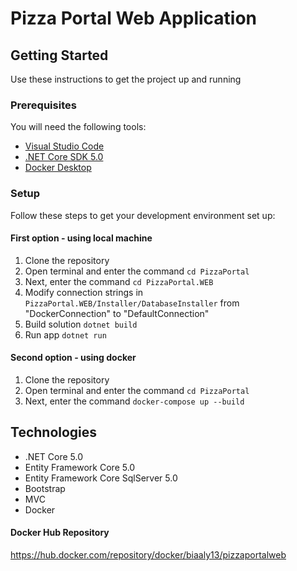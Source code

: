 # Pizza Portal Web Application

## Getting Started

Use these instructions to get the project up and running

### Prerequisites
You will need the following tools:

* [Visual Studio Code](https://code.visualstudio.com/)
* [.NET Core SDK 5.0](https://www.microsoft.com/net/download/dotnet-core/5.0)
* [Docker Desktop](https://www.docker.com/products/docker-desktop)

### Setup

Follow these steps to get your development environment set up:

#### First option - using local machine

 1. Clone the repository
 1. Open terminal and enter the command `cd PizzaPortal`
 1. Next, enter the command `cd PizzaPortal.WEB` 
 1. Modify connection strings in `PizzaPortal.WEB/Installer/DatabaseInstaller` from "DockerConnection" to "DefaultConnection"  
 3. Build solution `dotnet build`
 4. Run app `dotnet run` 
 
 #### Second option - using docker

 1. Clone the repository
 1. Open terminal and enter the command `cd PizzaPortal`  
 1. Next, enter the command `docker-compose up --build` 

## Technologies

* .NET Core 5.0
* Entity Framework Core 5.0
* Entity Framework Core SqlServer 5.0
* Bootstrap
* MVC
* Docker

#### Docker Hub Repository

https://hub.docker.com/repository/docker/biaaly13/pizzaportalweb
